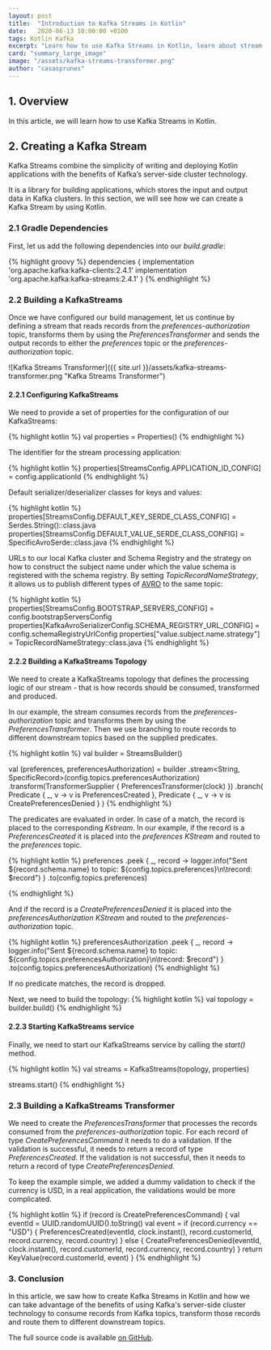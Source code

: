 ```yaml
---
layout: post
title:  "Introduction to Kafka Streams in Kotlin"
date:   2020-06-13 10:00:00 +0100
tags: Kotlin Kafka
excerpt: "Learn how to use Kafka Streams in Kotlin, learn about stream transformers, and look at the code step by step."
card: "summary_large_image"
image: "/assets/kafka-streams-transformer.png"
author: "casasprunes"
---
```

## 1. Overview

In this article, we will learn how to use Kafka Streams in Kotlin.

## 2. Creating a Kafka Stream

Kafka Streams combine the simplicity of writing and deploying Kotlin applications with the benefits of Kafka’s server-side cluster technology.   

It is a library for building applications, which stores the input and output data in Kafka clusters. In this section, we will see how we can create a Kafka Stream by using Kotlin.

### 2.1 Gradle Dependencies

First, let us add the following dependencies into our _build.gradle_:

{% highlight groovy %}
dependencies {
    implementation 'org.apache.kafka:kafka-clients:2.4.1'
    implementation 'org.apache.kafka:kafka-streams:2.4.1'
}
{% endhighlight %}

### 2.2 Building a KafkaStreams

Once we have configured our build management, let us continue by defining a stream that reads records from the _preferences-authorization_ topic,  transforms them by using the _PreferencesTransformer_ and sends the output records to either the _preferences_ topic or the _preferences-authorization_ topic.

![Kafka Streams Transformer]({{ site.url }}/assets/kafka-streams-transformer.png "Kafka Streams Transformer")

#### 2.2.1 Configuring KafkaStreams

We need to provide a set of properties for the configuration of our KafkaStreams:

{% highlight kotlin %}
val properties = Properties()
{% endhighlight %}

The identifier for the stream processing application:

{% highlight kotlin %}
properties[StreamsConfig.APPLICATION_ID_CONFIG] = config.applicationId
{% endhighlight %}

Default serializer/deserializer classes for keys and values:

{% highlight kotlin %}
properties[StreamsConfig.DEFAULT_KEY_SERDE_CLASS_CONFIG] = Serdes.String()::class.java
properties[StreamsConfig.DEFAULT_VALUE_SERDE_CLASS_CONFIG] = SpecificAvroSerde::class.java
{% endhighlight %}

URLs to our local Kafka cluster and Schema Registry and the strategy on how to construct the subject name under which the value schema is registered with the schema registry. By setting _TopicRecordNameStrategy_, it allows us to publish different types of [AVRO][avro] to the same topic:

{% highlight kotlin %}
properties[StreamsConfig.BOOTSTRAP_SERVERS_CONFIG] = config.bootstrapServersConfig
properties[KafkaAvroSerializerConfig.SCHEMA_REGISTRY_URL_CONFIG] = config.schemaRegistryUrlConfig
properties["value.subject.name.strategy"] = TopicRecordNameStrategy::class.java
{% endhighlight %}

#### 2.2.2 Building a KafkaStreams Topology

We need to create a KafkaStreams topology that defines the processing logic of our stream - that is how records should be consumed, transformed and produced.

In our example, the stream consumes records from the _preferences-authorization_ topic and transforms them by using the _PreferencesTransformer_. 
Then we use branching to route records to different downstream topics based on the supplied predicates.

{% highlight kotlin %}
val builder = StreamsBuilder()

val (preferences, preferencesAuthorization) = builder
    .stream<String, SpecificRecord>(config.topics.preferencesAuthorization)
    .transform(TransformerSupplier { PreferencesTransformer(clock) })
    .branch(
        Predicate { _, v -> v is PreferencesCreated },
        Predicate { _, v -> v is CreatePreferencesDenied }
    )
{% endhighlight %}

The predicates are evaluated in order. In case of a match, the record is placed to the corresponding _Kstream_. In our example, if the record is a _PreferencesCreated_ it is placed into the _preferences KStream_ and routed to the _preferences_ topic.
 
{% highlight kotlin %}
preferences
    .peek { _, record -> logger.info("Sent ${record.schema.name} to topic: ${config.topics.preferences}\n\trecord: $record") }
    .to(config.topics.preferences)

{% endhighlight %}
 
And if the record is a _CreatePreferencesDenied_ it is placed into the _preferencesAuthorization KStream_ and routed to the _preferences-authorization_ topic.

{% highlight kotlin %}
preferencesAuthorization
    .peek { _, record -> logger.info("Sent ${record.schema.name} to topic: ${config.topics.preferencesAuthorization}\n\trecord: $record") }
    .to(config.topics.preferencesAuthorization)
{% endhighlight %}

If no predicate matches, the record is dropped.

Next, we need to build the topology:
{% highlight kotlin %}
val topology = builder.build()
{% endhighlight %}

#### 2.2.3 Starting KafkaStreams service

Finally, we need to start our KafkaStreams service by calling the _start()_ method.

{% highlight kotlin %}
val streams = KafkaStreams(topology, properties)

streams.start()
{% endhighlight %}

### 2.3 Building a KafkaStreams Transformer

We need to create the _PreferencesTransformer_ that processes the records consumed from the _preferences-authorization_ topic. For each record of type _CreatePreferencesCommand_ it needs to do a validation. If the validation is successful, it needs to return a record of type _PreferencesCreated_. If the validation is not successful, then it needs to return a record of type _CreatePreferencesDenied_. 

To keep the example simple, we added a dummy validation to check if the currency is USD, in a real application, the validations would be more complicated.

{% highlight kotlin %}
if (record is CreatePreferencesCommand) {
    val eventId = UUID.randomUUID().toString()
    val event = if (record.currency == "USD") {
        PreferencesCreated(eventId, clock.instant(), record.customerId, record.currency, record.country)
    } else {
        CreatePreferencesDenied(eventId, clock.instant(), record.customerId, record.currency, record.country)
    }
    return KeyValue(record.customerId, event)
}
{% endhighlight %}

### 3. Conclusion

In this article, we saw how to create Kafka Streams in Kotlin and how we can take advantage of the benefits of using Kafka's server-side cluster technology to consume records from Kafka topics, transform those records and route them to different downstream topics.

The full source code is available [on GitHub][github].

[github]: https://github.com/casasprunes/tutorials/tree/master/kafka-streams
[avro]: https://avro.apache.org/
